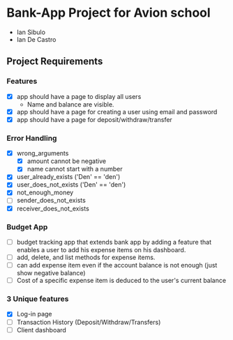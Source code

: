 # Bank-App Project for Avion school
- Ian Sibulo
- Ian De Castro

## Project Requirements

### Features
- [x] app should have a page to display all users
  - Name and balance are visible.
- [x] app should have a page for creating a user using email and password
- [x] app should have a page for deposit/withdraw/transfer

### Error Handling
- [x] wrong_arguments
  - [x] amount cannot be negative
  - [x] name cannot start with a number
- [x] user_already_exists ('Den' == 'den')
- [x] user_does_not_exists ('Den' == 'den')
- [x] not_enough_money
- [ ] sender_does_not_exists
- [x] receiver_does_not_exists

### Budget App
- [ ] budget tracking app that extends bank app by adding a feature that enables a user to add his expense items on his dashboard.
- [ ] add, delete, and list methods for expense items.
- [ ] can add expense item even if the account balance is not enough (just show negative balance)
- [ ] Cost of a specific expense item is deduced to the user's current balance

### 3 Unique features
- [x] Log-in page
- [ ] Transaction History (Deposit/Withdraw/Transfers)
- [ ] Client dashboard